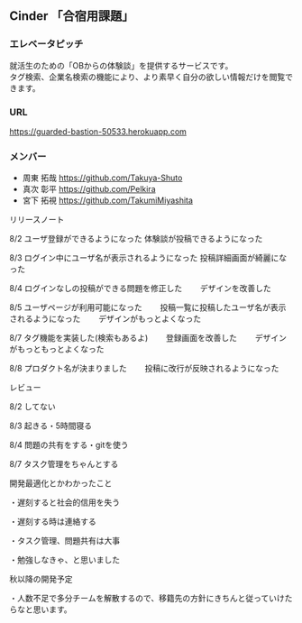 ## Cinder 「合宿用課題」
### エレベータピッチ
就活生のための「OBからの体験談」を提供するサービスです。  
タグ検索、企業名検索の機能により、より素早く自分の欲しい情報だけを閲覧できます。  
### URL
https://guarded-bastion-50533.herokuapp.com    
### メンバー
- 周東 拓哉 https://github.com/Takuya-Shuto  
- 真次 彰平 https://github.com/Pelkira  
- 宮下 拓視 https://github.com/TakumiMiyashita  


リリースノート

8/2 ユーザ登録ができるようになった
    体験談が投稿できるようになった
    
8/3 ログイン中にユーザ名が表示されるようになった
    投稿詳細画面が綺麗になった
    
8/4 ログインなしの投稿ができる問題を修正した
　　デザインを改善した
  
8/5 ユーザページが利用可能になった
　　投稿一覧に投稿したユーザ名が表示されるようになった
　　デザインがもっとよくなった
  
8/7 タグ機能を実装した(検索もあるよ)
　　登録画面を改善した
　　デザインがもっともっとよくなった
  
8/8 プロダクト名が決まりました
　　投稿に改行が反映されるようになった
  

レビュー

8/2 してない

8/3 起きる・5時間寝る

8/4 問題の共有をする・gitを使う

8/7 タスク管理をちゃんとする


開発最適化とかわかったこと

・遅刻すると社会的信用を失う

・遅刻する時は連絡する

・タスク管理、問題共有は大事

・勉強しなきゃ、と思いました


秋以降の開発予定

・人数不足で多分チームを解散するので、移籍先の方針にきちんと従っていけたらなと思います。
